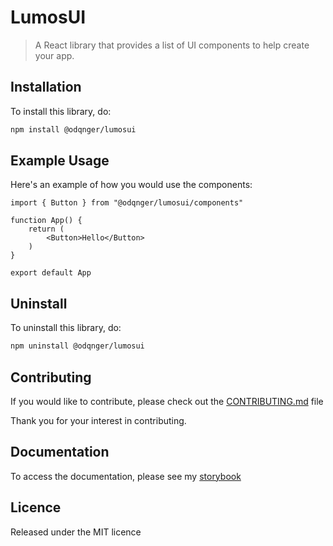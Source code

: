 # LumosUI

> A React library that provides a list of UI components to help create your app.

## Installation

To install this library, do:
```bash
npm install @odqnger/lumosui
```

## Example Usage

Here's an example of how you would use the components:
```tsx
import { Button } from "@odqnger/lumosui/components"

function App() {
    return (
        <Button>Hello</Button>
    )
}

export default App
```

## Uninstall

To uninstall this library, do:
```bash
npm uninstall @odqnger/lumosui
```

## Contributing

If you would like to contribute, please check out the [CONTRIBUTING.md](./CONTRIBUTING.md) file

Thank you for your interest in contributing.

## Documentation

To access the documentation, please see my [storybook]()

## Licence

Released under the MIT licence
